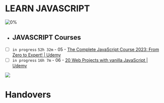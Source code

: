 # LEARN JAVASCRIPT

![0%](https://progress-bar.dev/0/?title=Done)
<br />

- ## JAVASCRIPT Courses

- [ ]  `in progress` `52h 32m` - 05 - [The Complete JavaScript Course 2023: From Zero to Expert! | Udemy](https://www.udemy.com/course/javascript-the-complete-guide-2020-beginner-advanced/)
- [ ]  `in progress` `16h 7m` - 06 - [20 Web Projects with vanilla JavaScript | Udemy](https://www.udemy.com/course/web-projects-with-vanilla-javascript/)
  
  <img src="https://img.shields.io/badge/Total%20Number%20Of%20Hours%20For%20This%20Courses-68h-blue">

# Handovers
